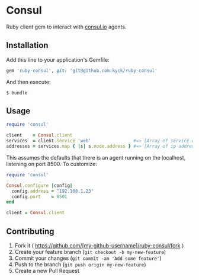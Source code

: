 # Consul

Ruby client gem to interact with [consul.io](http://consul.io) agents.

## Installation

Add this line to your application's Gemfile:

```ruby
gem 'ruby-consul', git: 'git@github.com:kyck/ruby-consul'
```

And then execute:

    $ bundle

## Usage

```ruby
require 'consul'

client    = Consul.client
services  = client.service 'web'                #=> [Array of service objects]
addresses = services.map { |s| s.node.address } #=> [Array of ip addresses/host names]
```

This assumes the defaults that there is an agent running on the localhost, listening on port 8500. To customize:

```ruby
require 'consul'

Consul.configure |config|
  config.address = "192.168.1.23"
  config.port    = 8501
end

client = Consul.client
```

## Contributing

1. Fork it ( https://github.com/[my-github-username]/ruby-consul/fork )
2. Create your feature branch (`git checkout -b my-new-feature`)
3. Commit your changes (`git commit -am 'Add some feature'`)
4. Push to the branch (`git push origin my-new-feature`)
5. Create a new Pull Request
